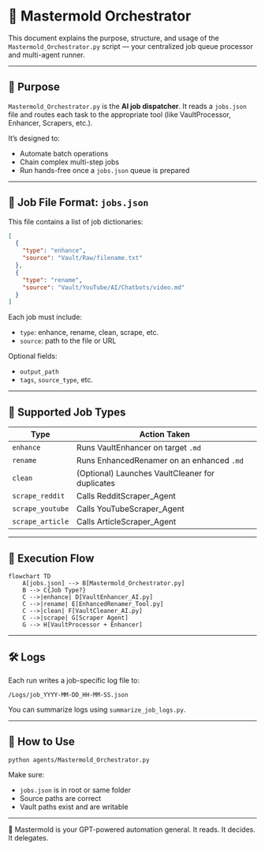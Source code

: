 
# 🤖 Mastermold Orchestrator

This document explains the purpose, structure, and usage of the `Mastermold_Orchestrator.py` script — your centralized job queue processor and multi-agent runner.

---

## 📌 Purpose

`Mastermold_Orchestrator.py` is the **AI job dispatcher**. It reads a `jobs.json` file and routes each task to the appropriate tool (like VaultProcessor, Enhancer, Scrapers, etc.).

It’s designed to:
- Automate batch operations
- Chain complex multi-step jobs
- Run hands-free once a `jobs.json` queue is prepared

---

## 🧠 Job File Format: `jobs.json`

This file contains a list of job dictionaries:
```json
[
  {
    "type": "enhance",
    "source": "Vault/Raw/filename.txt"
  },
  {
    "type": "rename",
    "source": "Vault/YouTube/AI/Chatbots/video.md"
  }
]
```

Each job must include:
- `type`: enhance, rename, clean, scrape, etc.
- `source`: path to the file or URL

Optional fields:
- `output_path`
- `tags`, `source_type`, etc.

---

## 🔄 Supported Job Types

| Type     | Action Taken |
|----------|--------------|
| `enhance` | Runs VaultEnhancer on target `.md` |
| `rename`  | Runs EnhancedRenamer on an enhanced `.md` |
| `clean`   | (Optional) Launches VaultCleaner for duplicates |
| `scrape_reddit` | Calls RedditScraper_Agent |
| `scrape_youtube` | Calls YouTubeScraper_Agent |
| `scrape_article` | Calls ArticleScraper_Agent |

---

## 🔁 Execution Flow

```mermaid
flowchart TD
    A[jobs.json] --> B[Mastermold_Orchestrator.py]
    B --> C{Job Type?}
    C -->|enhance| D[VaultEnhancer_AI.py]
    C -->|rename| E[EnhancedRenamer_Tool.py]
    C -->|clean| F[VaultCleaner_AI.py]
    C -->|scrape| G[Scraper Agent]
    G --> H[VaultProcessor + Enhancer]
```

---

## 🛠 Logs

Each run writes a job-specific log file to:
```
/Logs/job_YYYY-MM-DD_HH-MM-SS.json
```

You can summarize logs using `summarize_job_logs.py`.

---

## 🚀 How to Use

```bash
python agents/Mastermold_Orchestrator.py
```

Make sure:
- `jobs.json` is in root or same folder
- Source paths are correct
- Vault paths exist and are writable

---

👑 Mastermold is your GPT-powered automation general. It reads. It decides. It delegates.
